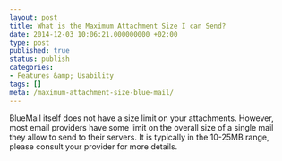 ```yaml
---
layout: post
title: What is the Maximum Attachment Size I can Send?
date: 2014-12-03 10:06:21.000000000 +02:00
type: post
published: true
status: publish
categories:
- Features &amp; Usability
tags: []
meta: /maximum-attachment-size-blue-mail/
---
```


BlueMail itself does not have a size limit on your attachments. However, most email providers have some limit on the overall size of a single mail they allow to send to their servers. It is typically in the 10-25MB range, please consult your provider for more details.